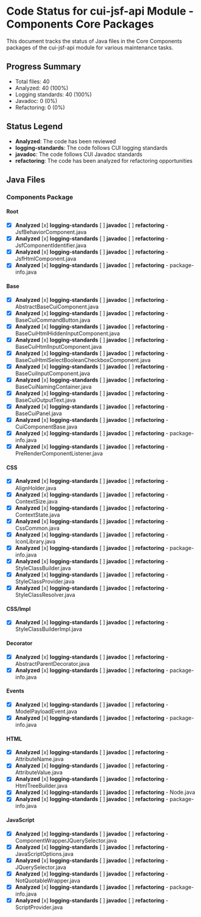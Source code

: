 # Code Status for cui-jsf-api Module - Components Core Packages

This document tracks the status of Java files in the Core Components packages of the cui-jsf-api module for various maintenance tasks.

## Progress Summary
- Total files: 40
- Analyzed: 40 (100%)
- Logging standards: 40 (100%)
- Javadoc: 0 (0%)
- Refactoring: 0 (0%)

## Status Legend
- **Analyzed**: The code has been reviewed
- **logging-standards**: The code follows CUI logging standards
- **javadoc**: The code follows CUI Javadoc standards
- **refactoring**: The code has been analyzed for refactoring opportunities

## Java Files

### Components Package

#### Root
- [x] **Analyzed** [x] **logging-standards** [ ] **javadoc** [ ] **refactoring** - JsfBehaviorComponent.java
- [x] **Analyzed** [x] **logging-standards** [ ] **javadoc** [ ] **refactoring** - JsfComponentIdentifier.java
- [x] **Analyzed** [x] **logging-standards** [ ] **javadoc** [ ] **refactoring** - JsfHtmlComponent.java
- [x] **Analyzed** [x] **logging-standards** [ ] **javadoc** [ ] **refactoring** - package-info.java

#### Base
- [x] **Analyzed** [x] **logging-standards** [ ] **javadoc** [ ] **refactoring** - AbstractBaseCuiComponent.java
- [x] **Analyzed** [x] **logging-standards** [ ] **javadoc** [ ] **refactoring** - BaseCuiCommandButton.java
- [x] **Analyzed** [x] **logging-standards** [ ] **javadoc** [ ] **refactoring** - BaseCuiHtmlHiddenInputComponent.java
- [x] **Analyzed** [x] **logging-standards** [ ] **javadoc** [ ] **refactoring** - BaseCuiHtmlInputComponent.java
- [x] **Analyzed** [x] **logging-standards** [ ] **javadoc** [ ] **refactoring** - BaseCuiHtmlSelectBooleanCheckboxComponent.java
- [x] **Analyzed** [x] **logging-standards** [ ] **javadoc** [ ] **refactoring** - BaseCuiInputComponent.java
- [x] **Analyzed** [x] **logging-standards** [ ] **javadoc** [ ] **refactoring** - BaseCuiNamingContainer.java
- [x] **Analyzed** [x] **logging-standards** [ ] **javadoc** [ ] **refactoring** - BaseCuiOutputText.java
- [x] **Analyzed** [x] **logging-standards** [ ] **javadoc** [ ] **refactoring** - BaseCuiPanel.java
- [x] **Analyzed** [x] **logging-standards** [ ] **javadoc** [ ] **refactoring** - CuiComponentBase.java
- [x] **Analyzed** [x] **logging-standards** [ ] **javadoc** [ ] **refactoring** - package-info.java
- [x] **Analyzed** [x] **logging-standards** [ ] **javadoc** [ ] **refactoring** - PreRenderComponentListener.java

#### CSS
- [x] **Analyzed** [x] **logging-standards** [ ] **javadoc** [ ] **refactoring** - AlignHolder.java
- [x] **Analyzed** [x] **logging-standards** [ ] **javadoc** [ ] **refactoring** - ContextSize.java
- [x] **Analyzed** [x] **logging-standards** [ ] **javadoc** [ ] **refactoring** - ContextState.java
- [x] **Analyzed** [x] **logging-standards** [ ] **javadoc** [ ] **refactoring** - CssCommon.java
- [x] **Analyzed** [x] **logging-standards** [ ] **javadoc** [ ] **refactoring** - IconLibrary.java
- [x] **Analyzed** [x] **logging-standards** [ ] **javadoc** [ ] **refactoring** - package-info.java
- [x] **Analyzed** [x] **logging-standards** [ ] **javadoc** [ ] **refactoring** - StyleClassBuilder.java
- [x] **Analyzed** [x] **logging-standards** [ ] **javadoc** [ ] **refactoring** - StyleClassProvider.java
- [x] **Analyzed** [x] **logging-standards** [ ] **javadoc** [ ] **refactoring** - StyleClassResolver.java

#### CSS/Impl
- [x] **Analyzed** [x] **logging-standards** [ ] **javadoc** [ ] **refactoring** - StyleClassBuilderImpl.java

#### Decorator
- [x] **Analyzed** [x] **logging-standards** [ ] **javadoc** [ ] **refactoring** - AbstractParentDecorator.java
- [x] **Analyzed** [x] **logging-standards** [ ] **javadoc** [ ] **refactoring** - package-info.java

#### Events
- [x] **Analyzed** [x] **logging-standards** [ ] **javadoc** [ ] **refactoring** - ModelPayloadEvent.java
- [x] **Analyzed** [x] **logging-standards** [ ] **javadoc** [ ] **refactoring** - package-info.java

#### HTML
- [x] **Analyzed** [x] **logging-standards** [ ] **javadoc** [ ] **refactoring** - AttributeName.java
- [x] **Analyzed** [x] **logging-standards** [ ] **javadoc** [ ] **refactoring** - AttributeValue.java
- [x] **Analyzed** [x] **logging-standards** [ ] **javadoc** [ ] **refactoring** - HtmlTreeBuilder.java
- [x] **Analyzed** [x] **logging-standards** [ ] **javadoc** [ ] **refactoring** - Node.java
- [x] **Analyzed** [x] **logging-standards** [ ] **javadoc** [ ] **refactoring** - package-info.java

#### JavaScript
- [x] **Analyzed** [x] **logging-standards** [ ] **javadoc** [ ] **refactoring** - ComponentWrapperJQuerySelector.java
- [x] **Analyzed** [x] **logging-standards** [ ] **javadoc** [ ] **refactoring** - JavaScriptOptions.java
- [x] **Analyzed** [x] **logging-standards** [ ] **javadoc** [ ] **refactoring** - JQuerySelector.java
- [x] **Analyzed** [x] **logging-standards** [ ] **javadoc** [ ] **refactoring** - NotQuotableWrapper.java
- [x] **Analyzed** [x] **logging-standards** [ ] **javadoc** [ ] **refactoring** - package-info.java
- [x] **Analyzed** [x] **logging-standards** [ ] **javadoc** [ ] **refactoring** - ScriptProvider.java

